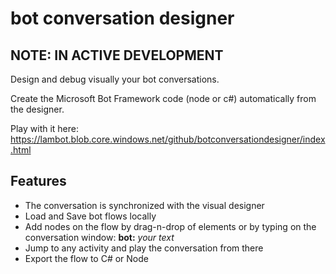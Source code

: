 # bot conversation designer

## NOTE: IN ACTIVE DEVELOPMENT

Design and debug visually your bot conversations.

Create the Microsoft Bot Framework code (node or c#) automatically from the designer.

Play with it here: https://lambot.blob.core.windows.net/github/botconversationdesigner/index.html

## Features
- The conversation is synchronized with the visual designer
- Load and Save bot flows locally
- Add nodes on the flow by drag-n-drop of elements or by typing on the conversation window: **bot:** _your text_
- Jump to any activity and play the conversation from there
- Export the flow to C# or Node 

